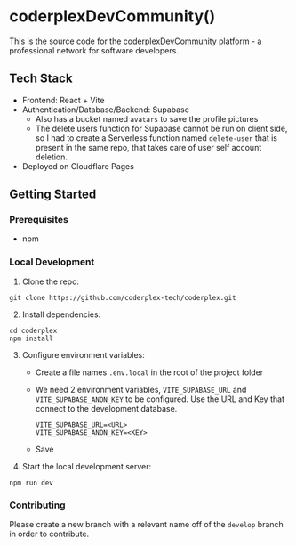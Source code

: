 # coderplexDevCommunity()
This is the source code for the [coderplexDevCommunity](https://coderplex.dev) platform - a professional network for software developers.

## Tech Stack
- Frontend: React + Vite
- Authentication/Database/Backend: Supabase
  - Also has a bucket named `avatars` to save the profile pictures
  - The delete users function for Supabase cannot be run on client side, so I had to create a Serverless function named `delete-user` that is present in the same repo, that takes care of user self account deletion.
- Deployed on Cloudflare Pages

## Getting Started

### Prerequisites
- npm

### Local Development
1. Clone the repo:
```
git clone https://github.com/coderplex-tech/coderplex.git
```

2. Install dependencies:
```
cd coderplex
npm install
```

3. Configure environment variables:
   - Create a file names `.env.local` in the root of the project folder
   - We need 2 environment variables, `VITE_SUPABASE_URL` and `VITE_SUPABASE_ANON_KEY` to be configured. Use the URL and Key that connect to the development database.
     
     ```
     VITE_SUPABASE_URL=<URL>
     VITE_SUPABASE_ANON_KEY=<KEY>
     ```
   - Save
     
4. Start the local development server:
```
npm run dev
```

### Contributing
Please create a new branch with a relevant name off of the `develop` branch in order to contribute.
